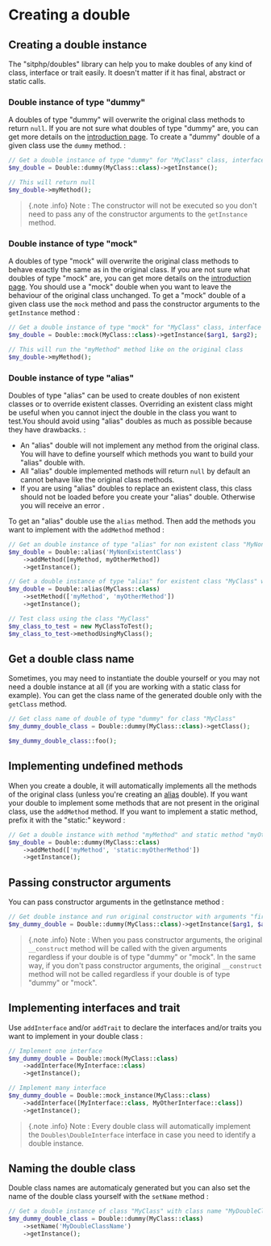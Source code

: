 # Creating a double

## Creating a double instance

The "sitphp/doubles" library can help you to make doubles of any kind of class, interface or trait easily. It doesn't
matter if it has final, abstract or static calls.

### Double instance of type "dummy"

A doubles of type "dummy" will overwrite the original class methods to return `null`. If you are not sure what doubles
of type "dummy" are, you can get more details on the [introduction page](/doc/intro). To create a "dummy" double of a
given class use the `dummy` method.  :

```php    
// Get a double instance of type "dummy" for "MyClass" class, interface or trait 
$my_double = Double::dummy(MyClass::class)->getInstance();

// This will return null
$my_double->myMethod();
```

> {.note .info} Note : The constructor will not be executed so you don't need to pass any of the constructor arguments to the `getInstance` method.

### Double instance of type "mock"

A doubles of type "mock" will overwrite the original class methods to behave exactly the same as in the original class.
If you are not sure what doubles of type "mock" are, you can get more details on the [introduction page](/doc/intro).
You should use a "mock" double when you want to leave the behaviour of the original class unchanged. To get a "mock"
double of a given class use the `mock` method and pass the constructor arguments to the `getInstance` method :

```php             
// Get a double instance of type "mock" for "MyClass" class, interface or trait
$my_double = Double::mock(MyClass::class)->getInstance($arg1, $arg2);

// This will run the "myMethod" method like on the original class
$my_double->myMethod();
```

### Double instance of type "alias"

Doubles of type "alias" can be used to create doubles of non existent classes or to override existent classes.
Overriding an existent class might be useful when you cannot inject the double in the class you want to test.You should
avoid using "alias" doubles as much as possible because they have drawbacks. :

- An "alias" double will not implement any method from the original class. You will have to define yourself which
  methods you want to build your "alias" double with.
- All "alias" double implemented methods will return `null` by default an cannot behave like the original class methods.
- If you are using "alias" doubles to replace an existent class, this class should not be loaded before you create
  your "alias" double. Otherwise you will receive an error .

To get an "alias" double use the `alias` method. Then add the methods you want to implement with the `addMethod`
method :

```php
// Get an double instance of type "alias" for non existent class "MyNonExistentClass" with methods "myMethod" and "myOtherMethod"
$my_double = Double::alias('MyNonExistentClass')
    ->addMethod([myMethod, myOtherMethod])
    ->getInstance();

// Get a double instance of type "alias" for existent class "MyClass" with methods "myMethod" and "myOtherMethod"
$my_double = Double::alias(MyClass::class)
    ->setMethod(['myMethod', 'myOtherMethod'])
    ->getInstance();

// Test class using the class "MyClass"
$my_class_to_test = new MyClassToTest();
$my_class_to_test->methodUsingMyClass();
```

## Get a double class name

Sometimes, you may need to instantiate the double yourself or you may not need a double instance at all (if you are
working with a static class for example). You can get the class name of the generated double only with the `getClass`
method.

```php
// Get class name of double of type "dummy" for class "MyClass"
$my_dummy_double_class = Double::dummy(MyClass::class)->getClass();

$my_dummy_double_class::foo();
```

## Implementing undefined methods

When you create a double, it will automatically implements all the methods of the original class (unless you're creating
an [alias](#double-instance-of-type-alias) double). If you want your double to implement some methods that are not
present in the original class, use the `addMethod` method. If you want to implement a static method, prefix it with
the "static:" keyword :

```php
// Get a double instance with method "myMethod" and static method "myOtherMethod"
$my_double = Double::dummy(MyClass::class)
    ->addMethod(['myMethod', 'static:myOtherMethod'])
    ->getInstance();
```

## Passing constructor arguments

You can pass constructor arguments in the getInstance method :

```php
// Get double instance and run original constructor with arguments "first_argument" and "second_argument"
$my_dummy_double = Double::dummy(MyClass::class)->getInstance($arg1, $arg2);
```

> {.note .info} Note : When you pass constructor arguments, the original `__construct` method will be called with the given arguments regardless if your double is of type "dummy" or "mock". In the same way, if you don't pass constructor arguments, the original `__construct` method will not be called regardless if your double is of type "dummy" or "mock".

## Implementing interfaces and trait

Use `addInterface` and/or `addTrait` to declare the interfaces and/or traits you want to implement in your double
class :

```php    
// Implement one interface
$my_dummy_double = Double::mock(MyClass::class)
    ->addInterface(MyInterface::class)
    ->getInstance();

// Implement many interface
$my_dummy_double = Double::mock_instance(MyClass::class)
    ->addInterface([MyInterface::class, MyOtherInterface::class])
    ->getInstance();
```

> {.note .info} Note : Every double class will automatically implement the `Doubles\DoubleInterface` interface in case you need to identify a double instance.

## Naming the double class

Double class names are automaticaly generated but you can also set the name of the double class yourself with
the `setName` method :

```php
// Get a double instance of class "MyClass" with class name "MyDoubleClassName". 
$my_dummy_double_class = Double::dummy(MyClass::class)
    ->setName('MyDoubleClassName')
    ->getInstance();
```
  